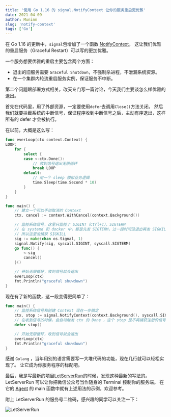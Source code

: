 ```yaml
---
title: '使用 Go 1.16 的 signal.NotifyContext 让你的服务重启更优雅'
date: 2021-04-09
author: Muninn
slug: 'notify-context'
tags: ['Go']
---
```


在 Go 1.16 的更新中，`signal`包增加了一个函数 [NotifyContext](https://golang.org/pkg/os/signal/#NotifyContext)，
这让我们优雅的重启服务（Graceful Restart）可以写的更加优雅。

一个服务想要优雅的重启主要包含两个方面：

* 退出的旧服务需要 `Graceful Shutdown`，不强制杀进程，不泄漏系统资源。
* 在一个集群内轮流重启服务实例，保证服务不中断。

第二个问题跟部署方式相关，改天专门写一篇讨论，今天我们主要谈怎么样优雅的退出。

首先在代码里，用了外部资源，一定要使用`defer`去调用`Close()`方法关闭。
然后我们就要拦截系统的中断信号，保证程序收到中断信号之后，主动有序退出，这样所有的 defer 才会被执行。

在以前，大概是这么写：

```go
func everLoop(ctx context.Context) {
LOOP:
    for {
        select {
        case <-ctx.Done():
            // 收到信号退出无限循环
            break LOOP
        default:
            // 用一个 sleep 模拟业务逻辑
            time.Sleep(time.Second * 10)
        }
    }
}

func main() {
    // 建立一个可以手动取消的 Context
    ctx, cancel := context.WithCancel(context.Background())

    // 监控系统信号，这里只监控了 SIGINT（Ctrl+c），SIGTERM
    // 在 systemd 和 docker 中，都是先发 SIGTERM，过一段时间没退出再发 SIGKILL
    // 所以这里没捕获 SIGKILL
    sig := make(chan os.Signal, 1)
    signal.Notify(sig, syscall.SIGINT, syscall.SIGTERM)
    go func() {
        <-sig
        cancel()
    }()

    // 开始无限循环，收到信号就会退出
    everLoop(ctx)
    fmt.Println("graceful shuwdown")
}

```

现在有了新的函数，这一段变得更简单了：

```go
func main() {
    // 监控系统信号和创建 Context 现在一步搞定
    ctx, stop := signal.NotifyContext(context.Background(), syscall.SIGINT, syscall.SIGTERM)
    // 在收到信号的时候，会自动触发 ctx 的 Done ，这个 stop 是不再捕获注册的信号的意思，算是一种释放资源。
    defer stop()

    // 开始无限循环，收到信号就会退出
    everLoop(ctx)
    fmt.Println("graceful shuwdown")
}

```

感谢 `Golang` ，当年用别的语言需要写一大堆代码的功能，现在几行就可以轻松实现了。
让它成为你服务程序的标配吧。

最后，我是写最新的项目[LetServerRun](https://letserver.run)的时候，发现这种最新的写法的。
LetServerRun 可以让你把微信公众号当作随身的 Terminal 控制你的服务端。
在它的 [Agent](https://github.com/hack-fan/skadi-agent-shell) 的 main 函数中就有上述用法的示例，欢迎参考。

附上 LetServerRun 的服务号二维码，感兴趣的同学可以关注一下：

![LetServerRun](https://static.crandom.com/hackfan/letserverrun.jpg)
